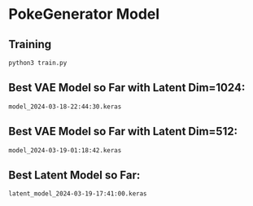 # PokeGenerator Model

## Training

```python3 train.py```

## Best VAE Model so Far with Latent Dim=1024:

```model_2024-03-18-22:44:30.keras```

## Best VAE Model so Far with Latent Dim=512:

```model_2024-03-19-01:18:42.keras```

## Best Latent Model so Far:

```latent_model_2024-03-19-17:41:00.keras```
